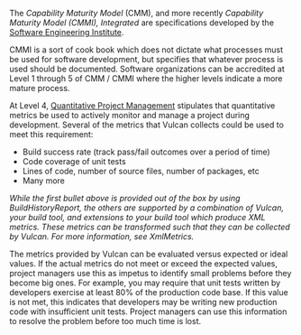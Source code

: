 The _Capability Maturity Model_ (CMM), and more recently _Capability Maturity Model (CMMI), Integrated_ are specifications developed by the [Software Engineering Institute](http://www.sei.cmu.edu/).

CMMI is a sort of cook book which does not dictate what processes must be used for software development, but specifies that whatever process is used should be documented.  Software organizations can be accredited at Level 1 through 5 of CMM / CMMI where the higher levels indicate a more mature process.

At Level 4, [Quantitative Project Management](http://seir.sei.cmu.edu/GDMforCMMI/CMMI_HTM_Files%5CQPM.htm) stipulates that quantitative metrics be used to actively monitor and manage a project during development.  Several of the metrics that Vulcan collects could be used to meet this requirement:

  * Build success rate (track pass/fail outcomes over a period of time)
  * Code coverage of unit tests
  * Lines of code, number of source files, number of packages, etc
  * Many more

_While the first bullet above is provided out of the box by using BuildHistoryReport, the others are supported by a combination of Vulcan, your build tool, and extensions to your build tool which produce XML metrics.  These metrics can be transformed such that they can be collected by Vulcan.  For more information, see XmlMetrics._

The metrics provided by Vulcan can be evaluated versus expected or ideal values.  If the actual metrics do not meet or exceed the expected values, project managers use this as impetus to identify small problems before they become big ones.  For example, you may require that unit tests written by developers exercise at least 80% of the production code base.  If this value is not met, this indicates that developers may be writing new production code with insufficient unit tests.  Project managers can use this information to resolve the problem before too much time is lost.